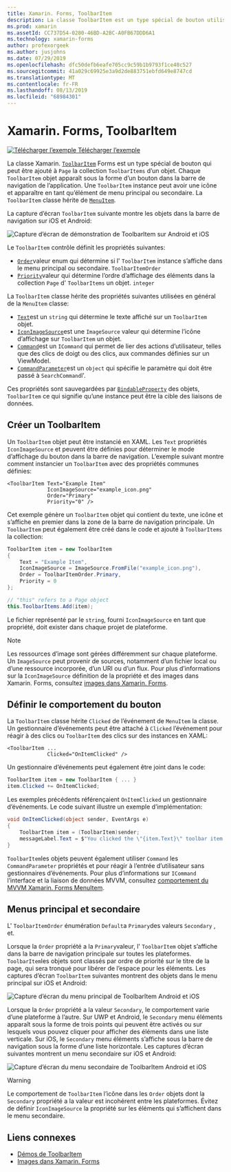 ```yaml
---
title: Xamarin. Forms, ToolbarItem
description: La classe ToolbarItem est un type spécial de bouton utilisé dans la barre de navigation d’une application.
ms.prod: xamarin
ms.assetId: CC737D54-0280-46BD-A2BC-A0FB67DDD6A1
ms.technology: xamarin-forms
author: profexorgeek
ms.author: jusjohns
ms.date: 07/29/2019
ms.openlocfilehash: dfc50defb6eafe705cc9c59b1b9793f1ce48c527
ms.sourcegitcommit: 41a029c69925e3a9d2de883751ebfd649e8747cd
ms.translationtype: MT
ms.contentlocale: fr-FR
ms.lasthandoff: 08/13/2019
ms.locfileid: "68984301"
---
```

# <a name="xamarinforms-toolbaritem"></a>Xamarin. Forms, ToolbarItem

[![Télécharger l’exemple](~/media/shared/download.png) Télécharger l’exemple](https://docs.microsoft.com/en-us/samples/xamarin/xamarin-forms-samples/userinterface-toolbaritem/)

La classe Xamarin. [`ToolbarItem`](xref:Xamarin.Forms.ToolbarItem) Forms est un type spécial de bouton qui peut être ajouté à `Page` la collection `ToolbarItems` d’un objet. Chaque `ToolbarItem` objet apparaît sous la forme d’un bouton dans la barre de navigation de l’application. Une `ToolbarItem` instance peut avoir une icône et apparaître en tant qu’élément de menu principal ou secondaire. La `ToolbarItem` classe hérite de [`MenuItem`](xref:Xamarin.Forms.MenuItem).

La capture d’écran `ToolbarItem` suivante montre les objets dans la barre de navigation sur iOS et Android:

![Capture d’écran de démonstration de ToolbarItem sur Android et iOS](toolbaritem-images/toolbaritem-device-screenshot.png "Capture d’écran de démonstration de ToolbarItem sur Android et iOS")

Le `ToolbarItem` contrôle définit les propriétés suivantes:

* [`Order`](xref:Xamarin.Forms.ToolbarItem.Order)valeur enum qui détermine si l' `ToolbarItem` instance s’affiche dans le menu principal ou secondaire. `ToolbarItemOrder`
* [`Priority`](xref:Xamarin.Forms.ToolbarItem.Priority)valeur qui détermine l’ordre d’affichage des éléments dans la collection `Page` d' `ToolbarItems` un objet. `integer`

La `ToolbarItem` classe hérite des propriétés suivantes utilisées en général de la `MenuItem` classe:

* [`Text`](xref:Xamarin.Forms.MenuItem.Text)est un `string` qui détermine le texte affiché sur un `ToolbarItem` objet.
* [`IconImageSource`](xref:Xamarin.Forms.MenuItem.IconImageSource)est une `ImageSource` valeur qui détermine l’icône d’affichage sur `ToolbarItem` un objet.
* [`Command`](xref:Xamarin.Forms.MenuItem.Command)est un `ICommand` qui permet de lier des actions d’utilisateur, telles que des clics de doigt ou des clics, aux commandes définies sur un ViewModel.
* [`CommandParameter`](xref:Xamarin.Forms.MenuItem.CommandParameter)est un `object` qui spécifie le paramètre qui doit être passé à `SearchCommand`l'.

Ces propriétés sont sauvegardées par [`BindableProperty`](xref:Xamarin.Forms.BindableProperty) des objets, `ToolbarItem` ce qui signifie qu’une instance peut être la cible des liaisons de données.

## <a name="create-a-toolbaritem"></a>Créer un ToolbarItem

Un `ToolbarItem` objet peut être instancié en XAML. Les `Text` propriétés `IconImageSource` et peuvent être définies pour déterminer le mode d’affichage du bouton dans la barre de navigation. L’exemple suivant montre comment instancier un `ToolbarItem` avec des propriétés communes définies:

```xaml
<ToolbarItem Text="Example Item"
             IconImageSource="example_icon.png"
             Order="Primary"
             Priority="0" />
```

Cet exemple génère un `ToolbarItem` objet qui contient du texte, une icône et s’affiche en premier dans la zone de la barre de navigation principale. Un `ToolbarItem` peut également être créé dans le code et ajouté à `ToolbarItems` la collection:

```csharp
ToolbarItem item = new ToolbarItem
{
    Text = "Example Item",
    IconImageSource = ImageSource.FromFile("example_icon.png"),
    Order = ToolbarItemOrder.Primary,
    Priority = 0
};

// "this" refers to a Page object
this.ToolbarItems.Add(item);
```

Le fichier représenté par le `string`, fourni `IconImageSource` en tant que propriété, doit exister dans chaque projet de plateforme.

> [!NOTE]
> Les ressources d’image sont gérées différemment sur chaque plateforme. Un `ImageSource` peut provenir de sources, notamment d’un fichier local ou d’une ressource incorporée, d’un URI ou d’un flux. Pour plus d’informations sur la `IconImageSource` définition de la propriété et des images dans Xamarin. Forms, consultez [images dans Xamarin. Forms](~/xamarin-forms/user-interface/images.md).

## <a name="define-button-behavior"></a>Définir le comportement du bouton

La `ToolbarItem` classe hérite `Clicked` de l’événement de `MenuItem` la classe. Un gestionnaire d’événements peut être attaché à `Clicked` l’événement pour réagir à des clics ou `ToolbarItem` des clics sur des instances en XAML:

```xaml
<ToolbarItem ...
             Clicked="OnItemClicked" />
```

Un gestionnaire d’événements peut également être joint dans le code:

```csharp
ToolbarItem item = new ToolbarItem { ... }
item.Clicked += OnItemClicked;
```

Les exemples précédents référençaient `OnItemClicked` un gestionnaire d’événements. Le code suivant illustre un exemple d’implémentation:

```csharp
void OnItemClicked(object sender, EventArgs e)
{
    ToolbarItem item = (ToolbarItem)sender;
    messageLabel.Text = $"You clicked the \"{item.Text}\" toolbar item.";
}
```

`ToolbarItem`les objets peuvent également utiliser `Command` les `CommandParameter` propriétés et pour réagir à l’entrée d’utilisateur sans gestionnaires d’événements. Pour plus d’informations sur `ICommand` l’interface et la liaison de données MVVM, consultez [comportement du MVVM Xamarin. Forms MenuItem](~/xamarin-forms/user-interface/menuitem.md#define-menuitem-behavior-with-mvvm).

## <a name="primary-and-secondary-menus"></a>Menus principal et secondaire

L' `ToolbarItemOrder` énumération `Default`a `Primary`des valeurs `Secondary` , et.

Lorsque la `Order` propriété a la `Primary`valeur, l' `ToolbarItem` objet s’affiche dans la barre de navigation principale sur toutes les plateformes. `ToolbarItem`les objets sont classés par ordre de priorité sur le titre de la page, qui sera tronqué pour libérer de l’espace pour les éléments. Les captures d’écran `ToolbarItem` suivantes montrent des objets dans le menu principal sur iOS et Android:

![Capture d’écran du menu principal de ToolbarItem Android et iOS](toolbaritem-images/toolbaritem-primary-menu.png "Capture d’écran du menu principal de ToolbarItem sur Android et iOS")

Lorsque la `Order` propriété a la valeur `Secondary`, le comportement varie d’une plateforme à l’autre. Sur UWP et Android, le `Secondary` menu éléments apparaît sous la forme de trois points qui peuvent être activés ou sur lesquels vous pouvez cliquer pour afficher des éléments dans une liste verticale. Sur iOS, le `Secondary` menu éléments s’affiche sous la barre de navigation sous la forme d’une liste horizontale. Les captures d’écran suivantes montrent un menu secondaire sur iOS et Android:

![Capture d’écran du menu secondaire de ToolbarItem Android et iOS](toolbaritem-images/toolbaritem-secondary-menu.png "Capture d’écran du menu secondaire de ToolbarItem sur Android et iOS")

> [!WARNING]
> Le comportement de `ToolbarItem` l’icône dans les `Order` objets dont la `Secondary` propriété a la valeur est incohérent entre les plateformes. Évitez de définir `IconImageSource` la propriété sur les éléments qui s’affichent dans le menu secondaire.

## <a name="related-links"></a>Liens connexes

* [Démos de ToolbarItem](https://docs.microsoft.com/en-us/samples/xamarin/xamarin-forms-samples/userinterface-toolbaritem/)
* [Images dans Xamarin. Forms](~/xamarin-forms/user-interface/images.md)
